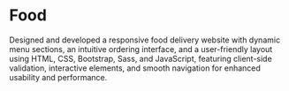 # Food
Designed and developed a responsive food delivery website with dynamic menu sections, an intuitive ordering interface, and a user-friendly layout using HTML, CSS, Bootstrap, Sass, and JavaScript, featuring client-side validation, interactive elements, and smooth navigation for enhanced usability and performance.
